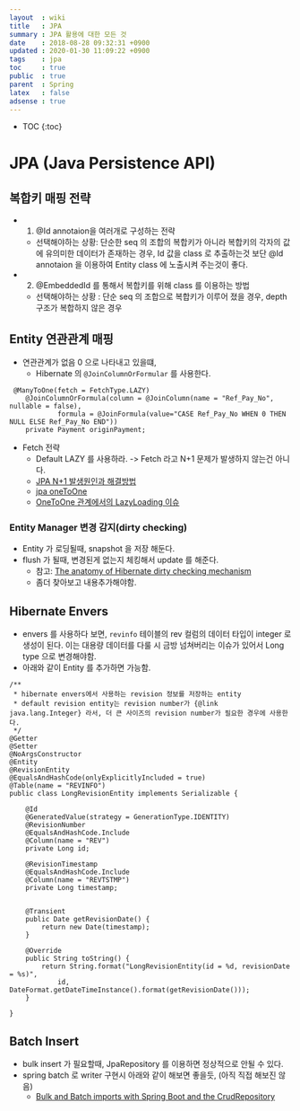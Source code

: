 ```yaml
---
layout  : wiki
title   : JPA
summary : JPA 활용에 대한 모든 것 
date    : 2018-08-28 09:32:31 +0900
updated : 2020-01-30 11:09:22 +0900
tags    : jpa
toc     : true
public  : true
parent  : Spring
latex   : false
adsense : true
---
```

* TOC
{:toc}

# JPA (Java Persistence API)

## 복합키 매핑 전략

* 1. @Id annotaion을 여러개로 구성하는 전략
	* 선택해야하는 상황: 단순한 seq 의 조합의 복합키가 아니라 복합키의 각자의 값에 유의미한 데이터가 존재하는 경우, Id 값을 class 로 추출하는것 보단 @Id annotaion 을 이용하여 Entity class 에 노출시켜 주는것이 좋다.
* 2. @EmbeddedId 를 통해서 복합키를 위해 class 를 이용하는 방법
	* 선택해야하는 상황 : 단순 seq 의 조합으로 복합키가 이루어 졌을 경우, depth 구조가 복합하지 않은 경우

## Entity 연관관계 매핑

* 연관관계가 없음 0 으로 나타내고 있을떄,
	* Hibernate 의 `@JoinColumnOrFormular` 를 사용한다.
```
 @ManyToOne(fetch = FetchType.LAZY)
    @JoinColumnOrFormula(column = @JoinColumn(name = "Ref_Pay_No", nullable = false),
            formula = @JoinFormula(value="CASE Ref_Pay_No WHEN 0 THEN NULL ELSE Ref_Pay_No END"))
    private Payment originPayment;
```

* Fetch 전략
  * Default LAZY 를 사용하라. -> Fetch 라고 N+1 문제가 발생하지 않는건 아니다.
  * [JPA N+1 발생원인과 해결방법](https://cheese10yun.github.io/jpa-nplus-1/)
  * [jpa oneToOne](https://kwonnam.pe.kr/wiki/java/jpa/one-to-one)
  * [OneToOne 관계에서의 LazyLoading 이슈](https://medium.com/@yongkyu.jang/jpa-%EB%8F%84%EC%9E%85-onetoone-%EA%B4%80%EA%B3%84%EC%97%90%EC%84%9C%EC%9D%98-lazyloading-%EC%9D%B4%EC%8A%88-1-6d19edf5f4d3)

### Entity Manager 변경 감지(dirty checking)

* Entity 가 로딩될때, snapshot 을 저장 해둔다.
* flush 가 될때, 변경된게 없는지 체킹해서 update 를 해준다.
	* 참고: [The anatomy of Hibernate dirty checking mechanism](https://vladmihalcea.com/the-anatomy-of-hibernate-dirty-checking/)
	* 좀더 찾아보고 내용추가해야함.

## Hibernate Envers

* envers 를 사용하다 보면, `revinfo` 테이블의 rev 컬럼의 데이터 타입이 integer 로 생성이 된다. 이는 대용량 데이터를 다룰 시 금방 넘쳐버리는 이슈가 있어서 Long type 으로 변경해야함.
* 아래와 같이 Entity 를 추가하면 가능함.

```
/**
 * hibernate envers에서 사용하는 revision 정보를 저장하는 entity
 * default revision entity는 revision number가 {@link java.lang.Integer} 라서, 더 큰 사이즈의 revision number가 필요한 경우에 사용한다.
 */
@Getter
@Setter
@NoArgsConstructor
@Entity
@RevisionEntity
@EqualsAndHashCode(onlyExplicitlyIncluded = true)
@Table(name = "REVINFO")
public class LongRevisionEntity implements Serializable {

    @Id
    @GeneratedValue(strategy = GenerationType.IDENTITY)
    @RevisionNumber
    @EqualsAndHashCode.Include
    @Column(name = "REV")
    private Long id;

    @RevisionTimestamp
    @EqualsAndHashCode.Include
    @Column(name = "REVTSTMP")
    private Long timestamp;


    @Transient
    public Date getRevisionDate() {
        return new Date(timestamp);
    }

    @Override
    public String toString() {
        return String.format("LongRevisionEntity(id = %d, revisionDate = %s)",
            id, DateFormat.getDateTimeInstance().format(getRevisionDate()));
    }

}
```

## Batch Insert

* bulk insert 가 필요할때, JpaRepository 를 이용하면 정상적으로 안될 수 있다.
* spring batch 로 writer 구현시 아래와 같이 해보면 좋을듯, (아직 직접 해보진 않음)
  * [Bulk and Batch imports with Spring Boot and the CrudRepository](https://www.hameister.org/SpringBootBulkImportWithCrudRepository.html)
